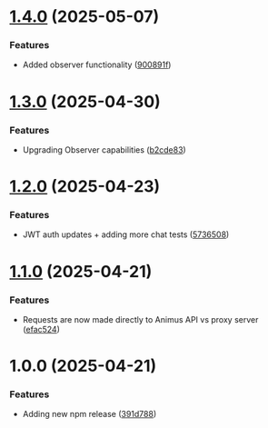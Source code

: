 # [1.4.0](https://github.com/AnimusAILabs/animus-client/compare/v1.3.0...v1.4.0) (2025-05-07)


### Features

* Added observer functionality ([900891f](https://github.com/AnimusAILabs/animus-client/commit/900891f50cf7806afe0597f6dbc3ac36ab2ab79c))

# [1.3.0](https://github.com/AnimusAILabs/animus-client/compare/v1.2.0...v1.3.0) (2025-04-30)


### Features

* Upgrading Observer capabilities ([b2cde83](https://github.com/AnimusAILabs/animus-client/commit/b2cde839c8165c74ceab91c8d0ad89aba2f5c8ee))

# [1.2.0](https://github.com/AnimusAILabs/animus-client/compare/v1.1.0...v1.2.0) (2025-04-23)


### Features

* JWT auth updates + adding more chat tests ([5736508](https://github.com/AnimusAILabs/animus-client/commit/5736508c13601a082932ab6592ccd3f27abfdef7))

# [1.1.0](https://github.com/AnimusAILabs/animus-client/compare/v1.0.0...v1.1.0) (2025-04-21)


### Features

* Requests are now made directly to Animus API vs proxy server ([efac524](https://github.com/AnimusAILabs/animus-client/commit/efac5248704ed375438d930311c0119576032d0e))

# 1.0.0 (2025-04-21)


### Features

* Adding new npm release ([391d788](https://github.com/AnimusAILabs/animus-client/commit/391d78897462d49d9ab8b3e4d45f366fd2704cb2))
